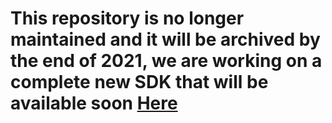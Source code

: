# This repository is no longer maintained and it will be archived by the end of 2021, we are working on a complete new SDK that will be available soon [Here](https://github.com/bitpay/python-bitpay-client)
